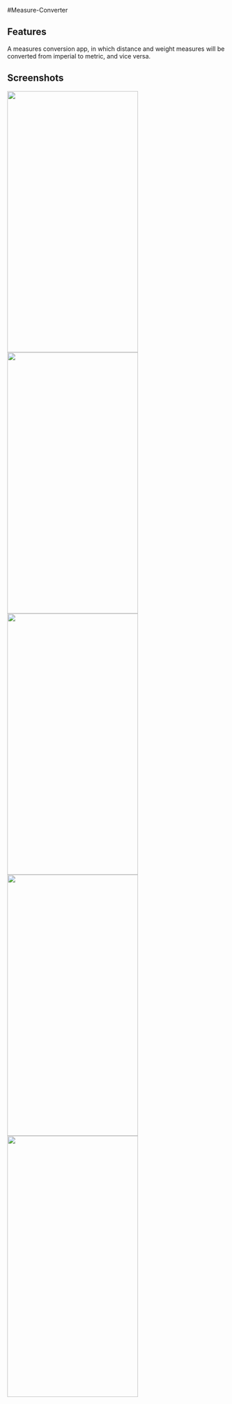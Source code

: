 #Measure-Converter

## Features

A measures
conversion app, in which distance and weight measures will be converted from imperial to
metric, and vice versa.

 


## Screenshots


<p>




<img src="https://user-images.githubusercontent.com/96740412/190894437-449a3b1d-d061-4180-8bc5-32b1fd407cdc.png"  height="600" width = "300" >
<img src="https://user-images.githubusercontent.com/96740412/190894437-449a3b1d-d061-4180-8bc5-32b1fd407cdc.png"  height="600" width = "300" >
 <img src="https://user-images.githubusercontent.com/96740412/190894437-449a3b1d-d061-4180-8bc5-32b1fd407cdc.png"  height="600" width = "300" >
 <img src="https://user-images.githubusercontent.com/96740412/190894437-449a3b1d-d061-4180-8bc5-32b1fd407cdc.png"  height="600" width = "300" >
 <img src="https://user-images.githubusercontent.com/96740412/190894437-449a3b1d-d061-4180-8bc5-32b1fd407cdc.png"  height="600" width = "300" >



</p>
